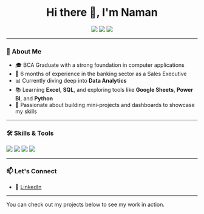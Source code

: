 <h1 align="center">Hi there 👋, I'm Naman</h1>

<p align="center">
  <img src="https://img.shields.io/badge/BCA-Graduate-blue?style=for-the-badge" />
  <img src="https://img.shields.io/badge/Data%20Analytics-Learner-orange?style=for-the-badge" />
  <img src="https://img.shields.io/badge/SQL%20%26%20Excel-Enthusiast-green?style=for-the-badge" />
</p>

---

### 💼 About Me

- 🎓 BCA Graduate with a strong foundation in computer applications  
- 🏦 6 months of experience in the banking sector as a Sales Executive  
- 📊 Currently diving deep into **Data Analytics**  
- 📚 Learning **Excel**, **SQL**, and exploring tools like **Google Sheets**, **Power BI**, and **Python**  
- 🚀 Passionate about building mini-projects and dashboards to showcase my skills  

---
### 🛠️ Skills & Tools

<p>
  <img src="https://img.shields.io/badge/Excel-Data%20Cleaning%20%26%20Dashboards-green?logo=microsoft-excel&logoColor=white&style=flat-square" />
  <img src="https://img.shields.io/badge/SQL-Database%20Queries-blue?logo=mysql&logoColor=white&style=flat-square" />
  <img src="https://img.shields.io/badge/Google%20Sheets-Automation%20%26%20Formulas-brightgreen?logo=google-sheets&logoColor=white&style=flat-square" />
  <img src="https://img.shields.io/badge/Power%20BI-Visualization-yellow?logo=powerbi&logoColor=white&style=flat-square" />
</p>

---

### 📫 Let's Connect

- 💼 [LinkedIn](www.linkedin.com/in/contact-naman-tiwari)

---

You can check out my projects below to see my work in action.
